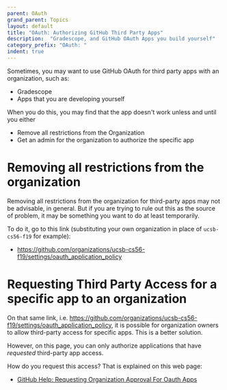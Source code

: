```yaml
---
parent: OAuth
grand_parent: Topics
layout: default
title: "OAuth: Authorizing GitHub Third Party Apps"
description:  "Gradescope, and GitHub OAuth Apps you build yourself"
category_prefix: "OAuth: "
indent: true
---
```


Sometimes, you may want to use  GitHub OAuth for third party apps with an organization, such as:
* Gradescope
* Apps that you are developing yourself

When you do this, you may find that the app doesn't work unless and until you either
* Remove all restrictions from the Organization
* Get an admin for the organization to authorize the specific app

# Removing all restrictions from the organization

Removing all restrictions from the organization for third-party apps may not be advisable, in general. But if you are trying to rule
out this as the source of problem, it may be something you want to do at least temporarily.

To do it, go to this link (substituting your own organization in place of `ucsb-cs56-f19` for example):

* <https://github.com/organizations/ucsb-cs56-f19/settings/oauth_application_policy>

# Requesting Third Party Access for a specific app to an organization

On that same link, i.e. <https://github.com/organizations/ucsb-cs56-f19/settings/oauth_application_policy>, it is
possible for organization owners to allow third-party access for specific apps.  This is a better solution.

However, on this page, you can only authorize applications that have *requested* third-party app access.

How do you request this access? That is explained on this web page:
* [GitHub Help: Requesting Organization Approval For Oauth Apps](https://help.github.com/en/github/setting-up-and-managing-your-github-user-account/requesting-organization-approval-for-oauth-apps)


